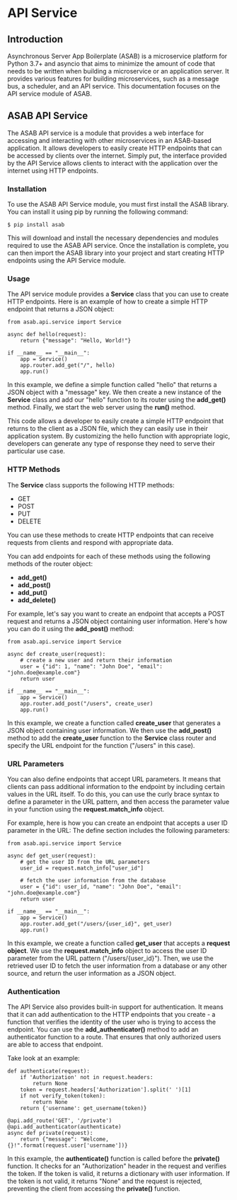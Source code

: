 # API Service

## Introduction
Asynchronous Server App Boilerplate (ASAB) is a microservice platform for Python 3.7+ and asyncio that aims to minimize the amount of code that needs to be written when building a microservice or an application server. It provides various features for building microservices, such as a message bus, a scheduler, and an API service. This documentation focuses on the API service module of ASAB.

## ASAB API Service
The ASAB API service is a module that provides a web interface for accessing and interacting with other microservices in an ASAB-based application. It allows developers to easily create HTTP endpoints that can be accessed by clients over the internet. Simply put, the interface provided by the API Service allows clients to interact with the application over the internet using HTTP endpoints.

### Installation

To use the ASAB API Service module, you must first install the ASAB library. You can install it using pip by running the following command:

```
$ pip install asab
```
This will download and install the necessary dependencies and modules required to use the ASAB API service. Once the installation is complete, you can then import the ASAB library into your project and start creating HTTP endpoints using the API Service module.

### Usage

The API service module provides a **Service** class that you can use to create HTTP endpoints. Here is an example of how to create a simple HTTP endpoint that returns a JSON object:

```
from asab.api.service import Service

async def hello(request):
    return {"message": "Hello, World!"}

if __name__ == "__main__":
    app = Service()
    app.router.add_get("/", hello)
    app.run()
```
In this example, we define a simple function called "hello" that returns a JSON object with a "message" key. We then create a new instance of the **Service** class and add our "hello" function to its router using the **add_get()** method. Finally, we start the web server using the **run()** method.

This code allows a developer to easily create a simple HTTP endpoint that returns to the client as a JSON file, which they can easily use in their application system.
By customizing the hello function with appropriate logic, developers can generate any type of response they need to serve their particular use case.

### HTTP Methods

The **Service** class supports the following HTTP methods:

- GET
- POST
- PUT
- DELETE

You can use these methods to create HTTP endpoints that can receive requests from clients and respond with appropriate data.

You can add endpoints for each of these methods using the following methods of the router object:

- **add_get()**
- **add_post()**
- **add_put()**
- **add_delete()**

For example, let's say you want to create an endpoint that accepts a POST request and returns a JSON object containing user information. Here's how you can do it using the **add_post()** method:

```
from asab.api.service import Service

async def create_user(request):
    # create a new user and return their information
    user = {"id": 1, "name": "John Doe", "email": "john.doe@example.com"}
    return user

if __name__ == "__main__":
    app = Service()
    app.router.add_post("/users", create_user)
    app.run()
```

In this example, we create a function called **create_user** that generates a JSON object containing user information. We then use the **add_post()** method to add the **create_user** function to the **Service** class router and specify the URL endpoint for the function ("/users" in this case).

### URL Parameters

You can also define endpoints that accept URL parameters. It means that clients can pass additional information to the endpoint by including certain values in the URL itself. 
To do this, you can use the curly brace syntax to define a parameter in the URL pattern, and then access the parameter value in your function using the **request.match_info** object.

For example, here is how you can create an endpoint that accepts a user ID parameter in the URL:
The define section includes the following parameters:

```
from asab.api.service import Service

async def get_user(request):
    # get the user ID from the URL parameters
    user_id = request.match_info["user_id"]
    
    # fetch the user information from the database
    user = {"id": user_id, "name": "John Doe", "email": "john.doe@example.com"}
    return user

if __name__ == "__main__":
    app = Service()
    app.router.add_get("/users/{user_id}", get_user)
    app.run()
```

In this example, we create a function called **get_user** that accepts a **request object**. We use the **request.match_info** object to access the user ID parameter from the URL pattern ("/users/{user_id}"). Then, we use the retrieved user ID to fetch the user information from a database or any other source, and return the user information as a JSON object.

### Authentication

The API Service also provides built-in support for authentication. It means that it can add authentication to the HTTP endpoints that you create - a function that verifies the identity of the user who is trying to access the endpoint.
You can use the **add_authenticator()** method to add an authenticator function to a route. That ensures that only authorized users are able to access that endpoint.

Take look at an example:

```
def authenticate(request):
    if 'Authorization' not in request.headers:
        return None
    token = request.headers['Authorization'].split(' ')[1]
    if not verify_token(token):
        return None
    return {'username': get_username(token)}

@api.add_route('GET', '/private')
@api.add_authenticator(authenticate)
async def private(request):
    return {"message": "Welcome, {}!".format(request.user['username'])}
```

In this example, the **authenticate()** function is called before the **private()** function. It checks for an "Authorization" header in the request and verifies the token. If the token is valid, it returns a dictionary with user information. If the token is not valid, it returns "None" and the request is rejected, preventing the client from accessing the **private()** function.
